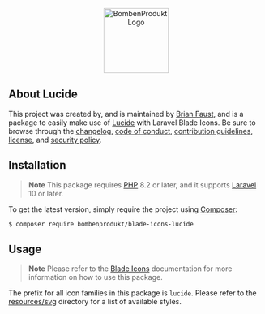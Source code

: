 <p align="center">
    <a href="https://bombenprodukt.com" target="_blank">
        <img src="https://raw.githubusercontent.com/faustbrian/assets/main/logo-text.svg" width="128" alt="BombenProdukt Logo" />
    </a>
</p>


## About Lucide

This project was created by, and is maintained by [Brian Faust](https://github.com/faustbrian), and is a package to easily make use of [Lucide](https://lucide.dev/) with Laravel Blade Icons. Be sure to browse through the [changelog](CHANGELOG.md), [code of conduct](.github/CODE_OF_CONDUCT.md), [contribution guidelines](.github/CONTRIBUTING.md), [license](LICENSE), and [security policy](.github/SECURITY.md).

## Installation

> **Note**
> This package requires [PHP](https://www.php.net/) 8.2 or later, and it supports [Laravel](https://laravel.com/) 10 or later.

To get the latest version, simply require the project using [Composer](https://getcomposer.org/):

```bash
$ composer require bombenprodukt/blade-icons-lucide
```

## Usage

> **Note**
> Please refer to the [Blade Icons](https://github.com/faustbrian/blade-icons) documentation for more information on how to use this package.

The prefix for all icon families in this package is `lucide`. Please refer to the [resources/svg](/resources/svg) directory for a list of available styles.
